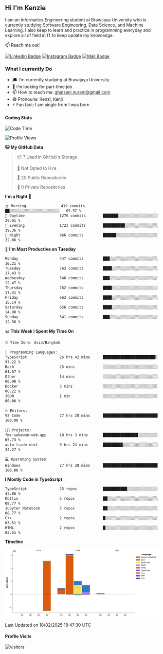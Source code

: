 ## Hi I'm Kenzie


I am an Informatics Engineering student at Brawijaya University who is currently studying Software Engineering, Data Science, and Machine Learning. I also keep to learn and practice in programming everyday and explore all of field in IT to keep update my knowledge.

:mailbox: Reach me out!

[![Linkedin Badge](https://img.shields.io/badge/-Kenzie_Taqiyassar-0e76a8?style=flat&labelColor=0e76a8&logo=linkedin&logoColor=white)](https://www.linkedin.com/in/kenzie-taqiyassar-37458b1aa/) 
[![Instagram Badge](https://img.shields.io/badge/-@__kenziehh_-e84393?style=flat&labelColor=e84393&logo=instagram&logoColor=white)](https://www.instagram.com/_kenziehh/) 
[![Mail Badge](https://img.shields.io/badge/-ghaisani.nurani-c0392b?style=flat&labelColor=c0392b&logo=gmail&logoColor=white)](mailto:ghaisani.nurani@gmail.com)

### What I currently Do

- 🎓 I’m currently studying at Brawijaya University
- 💼 I’m looking for part-time job
- 📫 How to reach me: ghaisani.nurani@gmail.com
- 😄 Pronouns: Kenzi, Kenji
- ⚡ Fun fact: I am single from I was born

#### Coding Stats
<!--START_SECTION:waka-->
![Code Time](http://img.shields.io/badge/Code%20Time-1%2C006%20hrs%2054%20mins-blue)

![Profile Views](http://img.shields.io/badge/Profile%20Views-0-blue)

**🐱 My GitHub Data** 

> 📦 ? Used in GitHub's Storage 
 > 
> 🚫 Not Opted to Hire
 > 
> 📜 20 Public Repositories 
 > 
> 🔑 0 Private Repositories 
 > 
**I'm a Night 🦉** 

```text
🌞 Morning                419 commits         ██░░░░░░░░░░░░░░░░░░░░░░░   09.57 % 
🌆 Daytime                1270 commits        ███████░░░░░░░░░░░░░░░░░░   29.01 % 
🌃 Evening                1723 commits        ██████████░░░░░░░░░░░░░░░   39.36 % 
🌙 Night                  966 commits         ██████░░░░░░░░░░░░░░░░░░░   22.06 % 
```
📅 **I'm Most Productive on Tuesday** 

```text
Monday                   447 commits         ███░░░░░░░░░░░░░░░░░░░░░░   10.21 % 
Tuesday                  763 commits         ████░░░░░░░░░░░░░░░░░░░░░   17.43 % 
Wednesday                546 commits         ███░░░░░░░░░░░░░░░░░░░░░░   12.47 % 
Thursday                 762 commits         ████░░░░░░░░░░░░░░░░░░░░░   17.41 % 
Friday                   663 commits         ████░░░░░░░░░░░░░░░░░░░░░   15.14 % 
Saturday                 656 commits         ████░░░░░░░░░░░░░░░░░░░░░   14.98 % 
Sunday                   541 commits         ███░░░░░░░░░░░░░░░░░░░░░░   12.36 % 
```


📊 **This Week I Spent My Time On** 

```text
🕑︎ Time Zone: Asia/Bangkok

💬 Programming Languages: 
TypeScript               26 hrs 42 mins      ████████████████████████░   97.22 % 
Bash                     25 mins             ░░░░░░░░░░░░░░░░░░░░░░░░░   01.57 % 
Other                    14 mins             ░░░░░░░░░░░░░░░░░░░░░░░░░   00.90 % 
Docker                   3 mins              ░░░░░░░░░░░░░░░░░░░░░░░░░   00.22 % 
JSON                     1 min               ░░░░░░░░░░░░░░░░░░░░░░░░░   00.06 % 

🔥 Editors: 
VS Code                  27 hrs 28 mins      █████████████████████████   100.00 % 

🐱‍💻 Projects: 
fms-sekawan-web-app      18 hrs 3 mins       ████████████████░░░░░░░░░   65.73 % 
auto-trade-next          9 hrs 24 mins       █████████░░░░░░░░░░░░░░░░   34.27 % 

💻 Operating System: 
Windows                  27 hrs 28 mins      █████████████████████████   100.00 % 
```

**I Mostly Code in TypeScript** 

```text
TypeScript               25 repos            ███████████░░░░░░░░░░░░░░   43.86 % 
Kotlin                   5 repos             ██░░░░░░░░░░░░░░░░░░░░░░░   08.77 % 
Jupyter Notebook         5 repos             ██░░░░░░░░░░░░░░░░░░░░░░░   08.77 % 
C++                      2 repos             █░░░░░░░░░░░░░░░░░░░░░░░░   03.51 % 
HTML                     2 repos             █░░░░░░░░░░░░░░░░░░░░░░░░   03.51 % 
```



**Timeline**

![Lines of Code chart](https://raw.githubusercontent.com/kenziehh/kenziehh/master/assets/bar_graph.png)


 Last Updated on 18/02/2025 18:47:30 UTC
<!--END_SECTION:waka-->


#### Profile Visits

![visitors](https://visitor-badge.glitch.me/badge?page_id=kenziehh.kenziehh)





